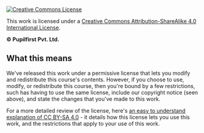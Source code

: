 [![Creative Commons License](https://i.creativecommons.org/l/by-sa/4.0/88x31.png)](http://creativecommons.org/licenses/by-sa/4.0/)

This work is licensed under a [Creative Commons Attribution-ShareAlike 4.0 International License](http://creativecommons.org/licenses/by-sa/4.0/).

**&copy; Pupilfirst Pvt. Ltd.**

## What this means

We've released this work under a permissive license that lets you modify and redistribute this course's contents. However, if you choose to use, modify, or redistribute this course, then you're bound by a few restrictions, such has having to use the same license, include our copyright notice (seen above), and state the changes that you've made to this work.

For a more detailed review of the license, here's [an easy to understand explanation of CC BY-SA 4.0](https://choosealicense.com/licenses/cc-by-sa-4.0/) - it details how this license lets you use this work, and the restrictions that apply to your use of this work.
